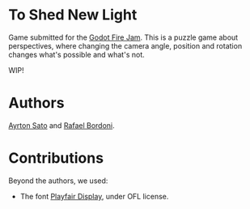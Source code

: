 # To Shed New Light

Game submitted for the [Godot Fire Jam](https://itch.io/jam/godot-fire-charity-jam-1). This is a puzzle game about perspectives, where changing the camera angle, position and rotation changes what's possible and what's not.

WIP!

# Authors

[Ayrton Sato](https://github.com/makkun) and [Rafael Bordoni](https://github.com/eldskald).

# Contributions

Beyond the authors, we used:
- The font [Playfair Display](https://fontlibrary.org/en/font/playfair-display), under OFL license.
